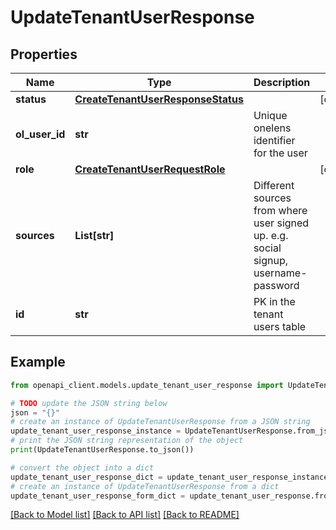 # UpdateTenantUserResponse


## Properties

Name | Type | Description | Notes
------------ | ------------- | ------------- | -------------
**status** | [**CreateTenantUserResponseStatus**](CreateTenantUserResponseStatus.md) |  | [optional] 
**ol_user_id** | **str** | Unique onelens identifier for the user | 
**role** | [**CreateTenantUserRequestRole**](CreateTenantUserRequestRole.md) |  | [optional] 
**sources** | **List[str]** | Different sources from where user signed up. e.g. social signup, username-password | 
**id** | **str** | PK in the tenant users table | 

## Example

```python
from openapi_client.models.update_tenant_user_response import UpdateTenantUserResponse

# TODO update the JSON string below
json = "{}"
# create an instance of UpdateTenantUserResponse from a JSON string
update_tenant_user_response_instance = UpdateTenantUserResponse.from_json(json)
# print the JSON string representation of the object
print(UpdateTenantUserResponse.to_json())

# convert the object into a dict
update_tenant_user_response_dict = update_tenant_user_response_instance.to_dict()
# create an instance of UpdateTenantUserResponse from a dict
update_tenant_user_response_form_dict = update_tenant_user_response.from_dict(update_tenant_user_response_dict)
```
[[Back to Model list]](../README.md#documentation-for-models) [[Back to API list]](../README.md#documentation-for-api-endpoints) [[Back to README]](../README.md)


